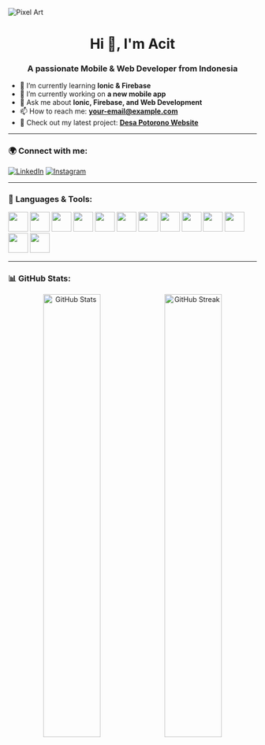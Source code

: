 ![Pixel Art](https://raw.githubusercontent.com/arapcihuy/arapcihuy/main/pixel-art.png)
<h1 align="center">Hi 👋, I'm Acit</h1>
<h3 align="center">A passionate Mobile & Web Developer from Indonesia</h3>

- 🌱 I’m currently learning **Ionic & Firebase**
- 🔭 I’m currently working on **a new mobile app**
- 💬 Ask me about **Ionic, Firebase, and Web Development**
- 📫 How to reach me: **your-email@example.com**
- 🎥 Check out my latest project: **[Desa Potorono Website](https://your-link.com)**

---

### 🌍 **Connect with me:**
[![LinkedIn](https://img.shields.io/badge/LinkedIn-blue?style=flat&logo=linkedin)](https://linkedin.com/in/your-profile)
[![Instagram](https://img.shields.io/badge/Instagram-pink?style=flat&logo=instagram)](https://www.instagram.com/r.asyidahmad/)

---

### 🚀 **Languages & Tools:**
<p align="left">
  <img src="https://cdn.jsdelivr.net/gh/devicons/devicon/icons/android/android-original.svg" width="40" height="40"/>
  <img src="https://cdn.jsdelivr.net/gh/devicons/devicon/icons/arduino/arduino-original.svg" width="40" height="40"/>
  <img src="https://cdn.jsdelivr.net/gh/devicons/devicon/icons/bootstrap/bootstrap-original.svg" width="40" height="40"/>
  <img src="https://cdn.jsdelivr.net/gh/devicons/devicon/icons/cplusplus/cplusplus-original.svg" width="40" height="40"/>
  <img src="https://cdn.jsdelivr.net/gh/devicons/devicon/icons/css3/css3-original.svg" width="40" height="40"/>
  <img src="https://cdn.jsdelivr.net/gh/devicons/devicon/icons/figma/figma-original.svg" width="40" height="40"/>
  <img src="https://cdn.jsdelivr.net/gh/devicons/devicon/icons/firebase/firebase-plain.svg" width="40" height="40"/>
  <img src="https://cdn.jsdelivr.net/gh/devicons/devicon/icons/html5/html5-original.svg" width="40" height="40"/>
  <img src="https://cdn.jsdelivr.net/gh/devicons/devicon/icons/java/java-original.svg" width="40" height="40"/>
  <img src="https://cdn.jsdelivr.net/gh/devicons/devicon/icons/javascript/javascript-original.svg" width="40" height="40"/>
  <img src="https://cdn.jsdelivr.net/gh/devicons/devicon/icons/kotlin/kotlin-original.svg" width="40" height="40"/>
  <img src="https://cdn.jsdelivr.net/gh/devicons/devicon/icons/python/python-original.svg" width="40" height="40"/>
  <img src="https://cdn.jsdelivr.net/gh/devicons/devicon/icons/unity/unity-original.svg" width="40" height="40"/>
</p>

---

### 📊 **GitHub Stats:**
<p align="center">
  <img src="https://github-readme-stats.vercel.app/api?username=arapcihuy&show_icons=true&theme=dark" width="48%" alt="GitHub Stats">
  <img src="https://github-readme-streak-stats.herokuapp.com/?user=arapcihuy&theme=dark" width="48%" alt="GitHub Streak">
</p>
